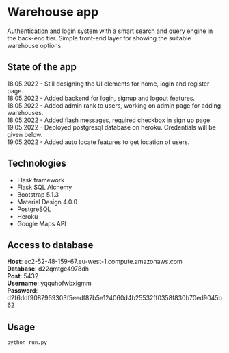 # Warehouse app 
Authentication and login system with a smart search and query engine in the back-end tier. Simple front-end layer for showing the suitable warehouse options.

## State of the app
18.05.2022 - Still designing the UI elements for home, login and register page. \
18.05.2022 - Added backend for login, signup and logout features. \
18.05.2022 - Added admin rank to users, working on admin page for adding warehouses. \
18.05.2022 - Added flash messages, required checkbox in sign up page. \
19.05.2022 - Deployed postgresql database on heroku. Credentials will be given below. \
19.05.2022 - Added auto locate features to get location of users. 

## Technologies

- Flask framework 
- Flask SQL Alchemy
- Bootstrap 5.1.3
- Material Design 4.0.0
- PostgreSQL
- Heroku
- Google Maps API

## Access to database
**Host**:      ec2-52-48-159-67.eu-west-1.compute.amazonaws.com \
**Database**:  d22qmtgc4978dh \
**Post**:      5432 \
**Username**:  yqquhofwbxigmm \
**Password**:  d2f6ddf9087969303f5eedf87b5e124060d4b25532ff0358f830b70ed9045b62 

## Usage

```python
python run.py
```

